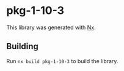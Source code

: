 # pkg-1-10-3

This library was generated with [Nx](https://nx.dev).

## Building

Run `nx build pkg-1-10-3` to build the library.
